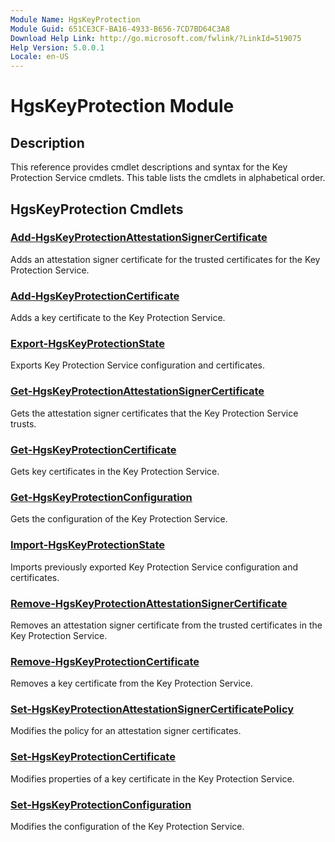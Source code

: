 ```yaml
---
Module Name: HgsKeyProtection
Module Guid: 651CE3CF-BA16-4933-B656-7CD7BD64C3A8
Download Help Link: http://go.microsoft.com/fwlink/?LinkId=519075
Help Version: 5.0.0.1
Locale: en-US
---
```


# HgsKeyProtection Module
## Description
This reference provides cmdlet descriptions and syntax for the Key Protection Service cmdlets. This table lists the cmdlets in alphabetical order.

## HgsKeyProtection Cmdlets
### [Add-HgsKeyProtectionAttestationSignerCertificate](add-hgskeyprotectionattestationsignercertificate.md)
Adds an attestation signer certificate for the trusted certificates for the Key Protection Service.

### [Add-HgsKeyProtectionCertificate](add-hgskeyprotectioncertificate.md)
Adds a key certificate to the Key Protection Service.

### [Export-HgsKeyProtectionState](export-hgskeyprotectionstate.md)
Exports Key Protection Service configuration and certificates.

### [Get-HgsKeyProtectionAttestationSignerCertificate](get-hgskeyprotectionattestationsignercertificate.md)
Gets the attestation signer certificates that the Key Protection Service trusts.

### [Get-HgsKeyProtectionCertificate](get-hgskeyprotectioncertificate.md)
Gets key certificates in the Key Protection Service.

### [Get-HgsKeyProtectionConfiguration](get-hgskeyprotectionconfiguration.md)
Gets the configuration of the Key Protection Service.

### [Import-HgsKeyProtectionState](import-hgskeyprotectionstate.md)
Imports previously exported Key Protection Service configuration and certificates.

### [Remove-HgsKeyProtectionAttestationSignerCertificate](remove-hgskeyprotectionattestationsignercertificate.md)
Removes an attestation signer certificate from the trusted certificates in the Key Protection Service.

### [Remove-HgsKeyProtectionCertificate](remove-hgskeyprotectioncertificate.md)
Removes a key certificate from the Key Protection Service.

### [Set-HgsKeyProtectionAttestationSignerCertificatePolicy](set-hgskeyprotectionattestationsignercertificatepolicy.md)
Modifies the policy for an attestation signer certificates.

### [Set-HgsKeyProtectionCertificate](set-hgskeyprotectioncertificate.md)
Modifies properties of a key certificate in the Key Protection Service.

### [Set-HgsKeyProtectionConfiguration](set-hgskeyprotectionconfiguration.md)
Modifies the configuration of the Key Protection Service.


